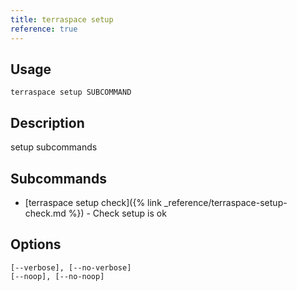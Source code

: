 ```yaml
---
title: terraspace setup
reference: true
---
```


## Usage

    terraspace setup SUBCOMMAND

## Description

setup subcommands

## Subcommands

* [terraspace setup check]({% link _reference/terraspace-setup-check.md %}) - Check setup is ok

## Options

```
[--verbose], [--no-verbose]  
[--noop], [--no-noop]        
```

